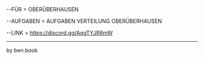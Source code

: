 --FÜR = OBERÜBERHAUSEN

--AUFGABEN = AUFGABEN VERTEILUNG OBERÜBERHAUSEN

--LINK = https://discord.gg/AqgTYJR6mW

- - - - - - - - - - - - - - - - - - - - - - - - - - - - - - - - - 

by ben.book
